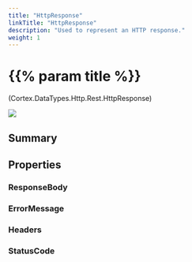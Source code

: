 ```yaml
---
title: "HttpResponse"
linkTitle: "HttpResponse"
description: "Used to represent an HTTP response."
weight: 1
---
```


# {{% param title %}}

<p class="namespace">(Cortex.DataTypes.Http.Rest.HttpResponse)</p>

<img src="/images/work-in-progress.jpg">

## Summary

## Properties

### ResponseBody

### ErrorMessage

### Headers

### StatusCode
